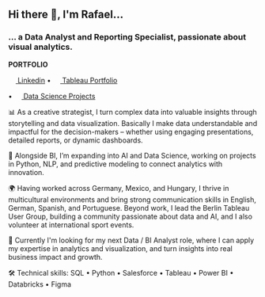 ## Hi there 👋, I'm Rafael...
### ... a Data Analyst and Reporting Specialist, passionate about visual analytics.


<b>PORTFOLIO</b> <p align="left"> 
<a href="https://www.linkedin.com/in/rafa-sandoval/"><img src="https://img.icons8.com/color/96/000000/linkedin-circled.png" height="15"/> Linkedin</a>  •  <a href="https://public.tableau.com/app/profile/rafael.sandoval/"><img src="https://img.icons8.com/color/96/tableau-software.png" height="15"/> Tableau Portfolio</a></p>  •  <a href="https://troopl.com/rafa-sandoval"><img src="https://img.icons8.com/color/96/data-configuration.png" height="15"/> Data Science Projects</a></p>



📊 As a creative strategist, I turn complex data into valuable insights through storytelling and data visualization. Basically I make data understandable and impactful for the decision-makers – whether using engaging presentations, detailed reports, or dynamic dashboards.

🤖 Alongside BI, I’m expanding into AI and Data Science, working on projects in Python, NLP, and predictive modeling to connect analytics with innovation.

🌍 Having worked across Germany, Mexico, and Hungary, I thrive in multicultural environments and bring strong communication skills in English, German, Spanish, and Portuguese. Beyond work, I lead the Berlin Tableau User Group, building a community passionate about data and AI, and I also volunteer at international sport events.

🚀 Currently I'm looking for my next Data / BI Analyst role, where I can apply my expertise in analytics and visualization, and turn insights into real business impact and growth.

🛠️ Technical skills: SQL • Python • Salesforce • Tableau • Power BI • Databricks • Figma
